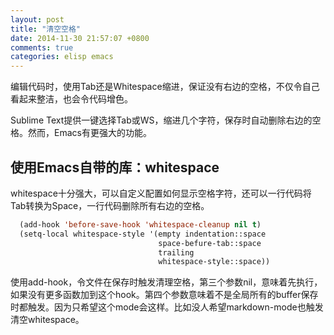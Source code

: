 ```yaml
---
layout: post
title: "清空空格"
date: 2014-11-30 21:57:07 +0800
comments: true
categories: elisp emacs
---
```

编辑代码时，使用Tab还是Whitespace缩进，保证没有右边的空格，不仅令自己看起来整洁，也会令代码增色。

Sublime Text提供一键选择Tab或WS，缩进几个字符，保存时自动删除右边的空格。然而，Emacs有更强大的功能。

## 使用Emacs自带的库：whitespace

whitespace十分强大，可以自定义配置如何显示空格字符，还可以一行代码将Tab转换为Space，一行代码删除所有右边的空格。

``` lisp
  (add-hook 'before-save-hook 'whitespace-cleanup nil t)
  (setq-local whitespace-style '(empty indentation::space
                                 space-befure-tab::space
                                 trailing
                                 whitespace-style::space))
```

使用add-hook，令文件在保存时触发清理空格，第三个参数nil，意味着先执行，如果没有更多函数加到这个hook。第四个参数意味着不是全局所有的buffer保存时都触发。因为只希望这个mode会这样。比如没人希望markdown-mode也触发清空whitespace。
